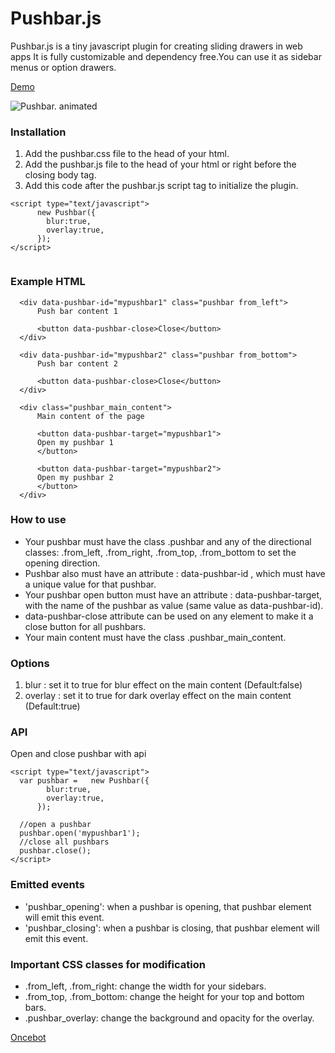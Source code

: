 # Pushbar.js
Pushbar.js is a tiny javascript plugin for creating sliding drawers in web apps
It is fully customizable and dependency free.You can use it as sidebar menus or option drawers.


[Demo](https://oncebot.github.io/pushbar.js/)

![Pushbar. animated](https://oncebot.github.io/pushbar.js/animated.pushbar.js.gif)



### Installation

1. Add the pushbar.css file to the head of your html.
2. Add the pushbar.js file to the head of your html or right before the closing body tag.
3. Add this code after the pushbar.js script tag to initialize the plugin.
```
<script type="text/javascript">
      new Pushbar({
        blur:true,
        overlay:true,
      });
</script>
	
```

### Example HTML
```
  <div data-pushbar-id="mypushbar1" class="pushbar from_left">
      Push bar content 1

      <button data-pushbar-close>Close</button>
  </div>

  <div data-pushbar-id="mypushbar2" class="pushbar from_bottom">
      Push bar content 2

      <button data-pushbar-close>Close</button>
  </div>

  <div class="pushbar_main_content">
      Main content of the page

      <button data-pushbar-target="mypushbar1">
      Open my pushbar 1
      </button>

      <button data-pushbar-target="mypushbar2">
      Open my pushbar 2
      </button>
  </div>
 ```

### How to use 

* Your pushbar must have the class .pushbar and any of the directional classes: .from_left, .from_right, .from_top, .from_bottom to set the opening direction.
* Pushbar also must have an attribute : data-pushbar-id , which must have a unique value for that pushbar.
* Your pushbar open button must have an attribute : data-pushbar-target, with the name of the pushbar as value (same value as data-pushbar-id).
* data-pushbar-close attribute can be used on any element to make it a close button for all pushbars.
* Your main content must have the class .pushbar_main_content.

### Options

1. blur : set it to true for blur effect on the main content (Default:false)
2. overlay : set it to true for dark overlay effect on the main content (Default:true)

### API

Open and close pushbar with api
```
<script type="text/javascript">
  var pushbar =   new Pushbar({
        blur:true,
        overlay:true,
      });

  //open a pushbar
  pushbar.open('mypushbar1');	
  //close all pushbars
  pushbar.close();	
</script>
```

### Emitted events 
* 'pushbar_opening': when a pushbar is opening, that pushbar element will emit this event.
* 'pushbar_closing': when a pushbar is closing, that pushbar element will emit this event.

### Important CSS classes for modification 

* .from_left, .from_right: change the width for your sidebars.
* .from_top, .from_bottom: change the height for your top and bottom bars.
* .pushbar_overlay: change the background and opacity for the overlay.

[Oncebot](https://oncebot.com)
